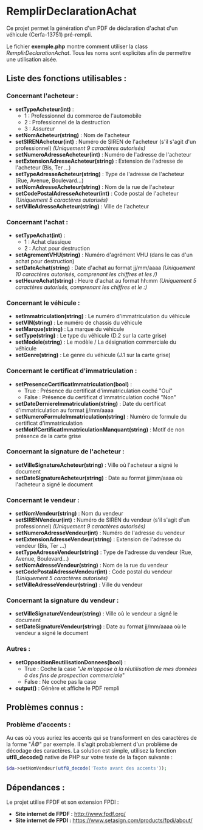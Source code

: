 # RemplirDeclarationAchat
Ce projet permet la génération d'un PDF de déclaration d'achat d'un véhicule (Cerfa-13751) pré-rempli.

Le fichier **exemple.php** montre comment utiliser la class *RemplirDeclarationAchat*. Tous les noms sont explicites afin de permettre une utilisation aisée.

## Liste des fonctions utilisables :

### Concernant l'acheteur :

- **setTypeAcheteur(int)** : 
  - 1 : Professionnel du commerce de l'automobile
  - 2 : Professionnel de la destruction
  - 3 : Assureur
- **setNomAcheteur(string)** : Nom de l'acheteur
- **setSIRENAcheteur(int)** : Numéro de SIREN de l'acheteur (s'il s'agit d'un professionnel) *(Uniquement 9 caractères autorisés)*
- **setNumeroAdresseAcheteur(int)** : Numéro de l'adresse de l'acheteur
- **setExtensionAdresseAcheteur(string)** : Extension de l'adresse de l'acheteur (Bis, Ter ...)
- **setTypeAdresseAcheteur(string)** : Type de l'adresse de l'acheteur (Rue, Avenue, Boulevard...)
- **setNomAdresseAcheteur(string)** : Nom de la rue de l'acheteur
- **setCodePostalAdresseAcheteur(int)** : Code postal de l'acheteur *(Uniquement 5 caractères autorisés)*
- **setVilleAdresseAcheteur(string)** : Ville de l'acheteur

### Concernant l'achat :

- **setTypeAchat(int)** :
  - 1 : Achat classique
  - 2 : Achat pour destruction
- **setAgrementVHU(string)** : Numéro d'agrément VHU (dans le cas d'un achat pour destruction)
- **setDateAchat(string)** : Date d'achat au format jj/mm/aaaa *(Uniquement 10 caractères autorisés, comprenant les chiffres et les /)*
- **setHeureAchat(string)** : Heure d'achat au format hh:mm *(Uniquement 5 caractères autorisés, comprenant les chiffres et le :)*

### Concernant le véhicule :

- **setImmatriculation(string)** : Le numéro d'immatriculation du véhicule
- **setVIN(string)** : Le numéro de chassis du véhicule
- **setMarque(string)** : La marque du véhicule
- **setType(string)** : Le type du véhicule (D.2 sur la carte grise)
- **setModele(string)** : Le modèle / La désignation commerciale du véhicule
- **setGenre(string)** : Le genre du véhicule (J.1 sur la carte grise)

### Concernant le certificat d'immatriculation :

- **setPresenceCertificatImmatriculation(bool)** :
  - True : Présence du certificat d'immatriculation coché "Oui"
  - False : Présence du certificat d'immatriculation coché "Non"
- **setDateDerniereImmatriculation(string)** : Date du certificat d'immatriculation au format jj/mm/aaaa
- **setNumeroFormuleImmatriculation(string)** : Numéro de formule du certificat d'immatriculation
- **setMotifCertificatImmatriculationManquant(string)** : Motif de non présence de la carte grise

### Concernant la signature de l'acheteur :

- **setVilleSignatureAcheteur(string)** : Ville où l'acheteur a signé le document
- **setDateSignatureAcheteur(string)** : Date au format jj/mm/aaaa où l'acheteur a signé le document

### Concernant le vendeur :

- **setNomVendeur(string)** : Nom du vendeur
- **setSIRENVendeur(int)** : Numéro de SIREN du vendeur (s'il s'agit d'un professionnel) *(Uniquement 9 caractères autorisés)*
- **setNumeroAdresseVendeur(int)** : Numéro de l'adresse du vendeur
- **setExtensionAdresseVendeur(string)** : Extension de l'adresse du vendeur (Bis, Ter ...)
- **setTypeAdresseVendeur(string)** : Type de l'adresse du vendeur (Rue, Avenue, Boulevard...)
- **setNomAdresseVendeur(string)** : Nom de la rue du vendeur
- **setCodePostalAdresseVendeur(int)** : Code postal du vendeur *(Uniquement 5 caractères autorisés)*
- **setVilleAdresseVendeur(string)** : Ville du vendeur

### Concernant la signature du vendeur :

- **setVilleSignatureVendeur(string)** : Ville où le vendeur a signé le document
- **setDateSignatureVendeur(string)** : Date au format jj/mm/aaaa où le vendeur a signé le document

### Autres :

- **setOppositionReutilisationDonnees(bool)** :
  - True : Coche la case "*Je m'oppose à la réutilisation de mes données à des fins de prospection commerciale*"
  - False : Ne coche pas la case
- **output()** : Génère et affiche le PDF rempli

## Problèmes connus :

### Problème d'accents :

Au cas où vous auriez les accents qui se transforment en des caractères de la forme "*Ã©*" par exemple. Il s'agit probablement d'un problème de décodage des caractères.
La solution est simple, utilisez la fonction **utf8_decode()** native de PHP sur votre texte de la façon suivante :

```php
$da->setNomVendeur(utf8_decode('Texte avant des accents'));
```

## Dépendances :

Le projet utilise FPDF et son extension FPDI :

- **Site internet de FPDF :** http://www.fpdf.org/
- **Site internet de FPDI :** https://www.setasign.com/products/fpdi/about/
